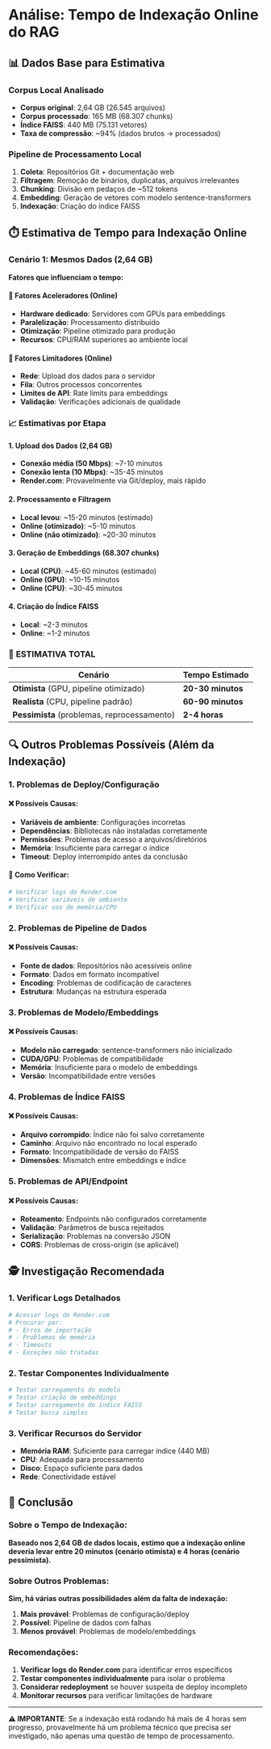 # Análise: Tempo de Indexação Online do RAG

## 📊 Dados Base para Estimativa

### Corpus Local Analisado
- **Corpus original**: 2,64 GB (26.545 arquivos)
- **Corpus processado**: 165 MB (68.307 chunks)
- **Índice FAISS**: 440 MB (75.131 vetores)
- **Taxa de compressão**: ~94% (dados brutos → processados)

### Pipeline de Processamento Local
1. **Coleta**: Repositórios Git + documentação web
2. **Filtragem**: Remoção de binários, duplicatas, arquivos irrelevantes
3. **Chunking**: Divisão em pedaços de ~512 tokens
4. **Embedding**: Geração de vetores com modelo sentence-transformers
5. **Indexação**: Criação do índice FAISS

## ⏱️ Estimativa de Tempo para Indexação Online

### Cenário 1: Mesmos Dados (2,64 GB)

**Fatores que influenciam o tempo:**

#### 🚀 Fatores Aceleradores (Online)
- **Hardware dedicado**: Servidores com GPUs para embeddings
- **Paralelização**: Processamento distribuído
- **Otimização**: Pipeline otimizado para produção
- **Recursos**: CPU/RAM superiores ao ambiente local

#### 🐌 Fatores Limitadores (Online)
- **Rede**: Upload dos dados para o servidor
- **Fila**: Outros processos concorrentes
- **Limites de API**: Rate limits para embeddings
- **Validação**: Verificações adicionais de qualidade

### 📈 Estimativas por Etapa

#### 1. Upload dos Dados (2,64 GB)
- **Conexão média (50 Mbps)**: ~7-10 minutos
- **Conexão lenta (10 Mbps)**: ~35-45 minutos
- **Render.com**: Provavelmente via Git/deploy, mais rápido

#### 2. Processamento e Filtragem
- **Local levou**: ~15-20 minutos (estimado)
- **Online (otimizado)**: ~5-10 minutos
- **Online (não otimizado)**: ~20-30 minutos

#### 3. Geração de Embeddings (68.307 chunks)
- **Local (CPU)**: ~45-60 minutos (estimado)
- **Online (GPU)**: ~10-15 minutos
- **Online (CPU)**: ~30-45 minutos

#### 4. Criação do Índice FAISS
- **Local**: ~2-3 minutos
- **Online**: ~1-2 minutos

### 🎯 **ESTIMATIVA TOTAL**

| Cenário | Tempo Estimado |
|---------|----------------|
| **Otimista** (GPU, pipeline otimizado) | **20-30 minutos** |
| **Realista** (CPU, pipeline padrão) | **60-90 minutos** |
| **Pessimista** (problemas, reprocessamento) | **2-4 horas** |

## 🔍 Outros Problemas Possíveis (Além da Indexação)

### 1. **Problemas de Deploy/Configuração**

#### ❌ Possíveis Causas:
- **Variáveis de ambiente**: Configurações incorretas
- **Dependências**: Bibliotecas não instaladas corretamente
- **Permissões**: Problemas de acesso a arquivos/diretórios
- **Memória**: Insuficiente para carregar o índice
- **Timeout**: Deploy interrompido antes da conclusão

#### 🔧 Como Verificar:
```bash
# Verificar logs do Render.com
# Verificar variáveis de ambiente
# Verificar uso de memória/CPU
```

### 2. **Problemas de Pipeline de Dados**

#### ❌ Possíveis Causas:
- **Fonte de dados**: Repositórios não acessíveis online
- **Formato**: Dados em formato incompatível
- **Encoding**: Problemas de codificação de caracteres
- **Estrutura**: Mudanças na estrutura esperada

### 3. **Problemas de Modelo/Embeddings**

#### ❌ Possíveis Causas:
- **Modelo não carregado**: sentence-transformers não inicializado
- **CUDA/GPU**: Problemas de compatibilidade
- **Memória**: Insuficiente para o modelo de embeddings
- **Versão**: Incompatibilidade entre versões

### 4. **Problemas de Índice FAISS**

#### ❌ Possíveis Causas:
- **Arquivo corrompido**: Índice não foi salvo corretamente
- **Caminho**: Arquivo não encontrado no local esperado
- **Formato**: Incompatibilidade de versão do FAISS
- **Dimensões**: Mismatch entre embeddings e índice

### 5. **Problemas de API/Endpoint**

#### ❌ Possíveis Causas:
- **Roteamento**: Endpoints não configurados corretamente
- **Validação**: Parâmetros de busca rejeitados
- **Serialização**: Problemas na conversão JSON
- **CORS**: Problemas de cross-origin (se aplicável)

## 🕵️ Investigação Recomendada

### 1. **Verificar Logs Detalhados**
```python
# Acessar logs do Render.com
# Procurar por:
# - Erros de importação
# - Problemas de memória
# - Timeouts
# - Exceções não tratadas
```

### 2. **Testar Componentes Individualmente**
```python
# Testar carregamento do modelo
# Testar criação de embeddings
# Testar carregamento do índice FAISS
# Testar busca simples
```

### 3. **Verificar Recursos do Servidor**
- **Memória RAM**: Suficiente para carregar índice (440 MB)
- **CPU**: Adequada para processamento
- **Disco**: Espaço suficiente para dados
- **Rede**: Conectividade estável

## 🎯 Conclusão

### **Sobre o Tempo de Indexação:**

**Baseado nos 2,64 GB de dados locais, estimo que a indexação online deveria levar entre 20 minutos (cenário otimista) e 4 horas (cenário pessimista).**

### **Sobre Outros Problemas:**

**Sim, há várias outras possibilidades além da falta de indexação:**

1. **Mais provável**: Problemas de configuração/deploy
2. **Possível**: Pipeline de dados com falhas
3. **Menos provável**: Problemas de modelo/embeddings

### **Recomendações:**

1. **Verificar logs do Render.com** para identificar erros específicos
2. **Testar componentes individualmente** para isolar o problema
3. **Considerar redeployment** se houver suspeita de deploy incompleto
4. **Monitorar recursos** para verificar limitações de hardware

---

**⚠️ IMPORTANTE**: Se a indexação está rodando há mais de 4 horas sem progresso, provavelmente há um problema técnico que precisa ser investigado, não apenas uma questão de tempo de processamento.